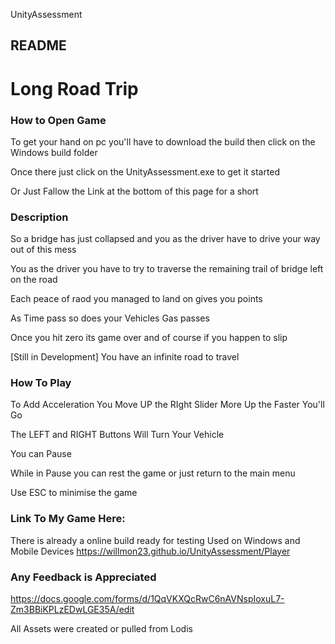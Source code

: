 UnityAssessment

## README

# Long Road Trip

### How to Open Game

To get your hand on pc you'll have to download the build then click on the Windows build folder 

Once there just click on the UnityAssessment.exe to get it started 

Or Just Fallow the Link at the bottom of this page for a short 

### Description 

So a bridge has just collapsed and you as the driver have to drive your way out of this mess 

You as the driver you have to try to traverse the remaining trail of bridge left on the road

Each peace of raod you managed to land on gives you points 

As Time pass so does your Vehicles Gas passes 

Once you hit zero its game over and of course if you happen to slip 


[Still in Development]
You have an infinite road to travel 


### How To Play 
To Add Acceleration You Move UP the RIght Slider More Up the Faster You'll Go

The LEFT and RIGHT Buttons Will Turn Your Vehicle 

You can Pause

While in Pause you can rest the game or just return to the main menu 

Use ESC to minimise the game 



### Link To My Game Here:
There is already a online build ready for testing 
Used on Windows and Mobile Devices 
https://willmon23.github.io/UnityAssessment/Player



### Any Feedback is Appreciated 
https://docs.google.com/forms/d/1QqVKXQcRwC6nAVNspIoxuL7-Zm3BBiKPLzEDwLGE35A/edit

All Assets were created or pulled from Lodis


